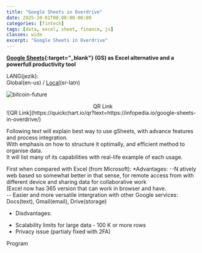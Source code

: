 ```yaml
---
title: "Google Sheets in Overdrive"
date: 2025-10-01T00:00:00-00:00
categories: [fintech]
tags: [data, excel, sheet, finance, js]
classes: wide
excerpt: "Google Sheets in Overdrive"
---
```


**[Google Sheets](https://www.google.com/sheets/about/){:target="_blank"} (GS) as Excel alternative and a powerfull productivity tool**<br>

LANG(jezik):<br> Global(en-us) / [Local](https://infopedia.io/sr-latn/google-sheets-in-overdrive/)(sr-latn)<br>

![bitcoin-future](https://raw.githubusercontent.com/borisdj/borisdj.github.io/main/assets/images/google-sheets-in-overdrive/gs.jpg)

<center>QR Link</center>
![QR Link](https://quickchart.io/qr?text=https://infopedia.io/google-sheets-in-overdrive/)

Following text will explain best way to use gSheets, with advance features and process integration.  
With emphasis on how to structure it optimally, and efficient method to organise data.  
It will list many of its capabilities with real-life example of each usage.  

First when compared with Excel (from Microsoft):
*Advantages:
--N atively web based so somewhat better in that sense, for remote access from with different device and sharing data for collaborative work  
  (Excel now has 365 version that can work in browser and have.  
-- Easier and more versatile intergration with other Google services: Docs(text), Gmail(email), Drive(storage)  
* Disdvantages:
- Scalability limits for large data - 100 K or more rows  
- Privacy issue (partialy fixed with 2FA)  

Program

